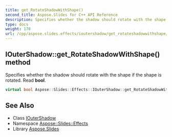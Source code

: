 ```yaml
---
title: get_RotateShadowWithShape()
second_title: Aspose.Slides for C++ API Reference
description: Specifies whether the shadow should rotate with the shape if the shape is rotated. Read bool.
type: docs
weight: 170
url: /cpp/aspose.slides.effects/ioutershadow/get_rotateshadowwithshape/
---
```

## IOuterShadow::get_RotateShadowWithShape() method


Specifies whether the shadow should rotate with the shape if the shape is rotated. Read **bool**.

```cpp
virtual bool Aspose::Slides::Effects::IOuterShadow::get_RotateShadowWithShape()=0
```

## See Also

* Class [IOuterShadow](./)
* Namespace [Aspose::Slides::Effects](../)
* Library [Aspose.Slides](../../)